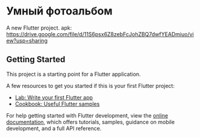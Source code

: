 # Умный фотоальбом

A new Flutter project.
apk: https://drive.google.com/file/d/11S6psx6Z8zebFcJohZBQ7dwfYEADmiuo/view?usp=sharing
## Getting Started

This project is a starting point for a Flutter application.

A few resources to get you started if this is your first Flutter project:

- [Lab: Write your first Flutter app](https://docs.flutter.dev/get-started/codelab)
- [Cookbook: Useful Flutter samples](https://docs.flutter.dev/cookbook)

For help getting started with Flutter development, view the
[online documentation](https://docs.flutter.dev/), which offers tutorials,
samples, guidance on mobile development, and a full API reference.
